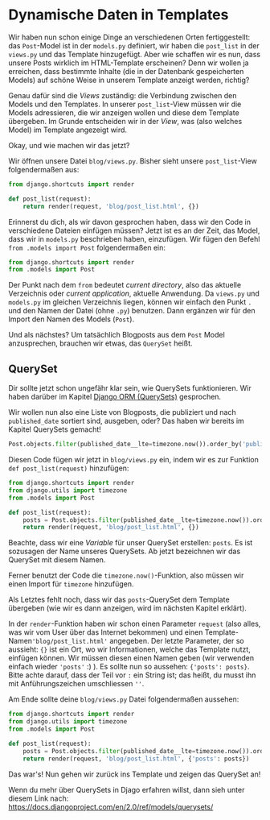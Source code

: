 # Dynamische Daten in Templates

Wir haben nun schon einige Dinge an verschiedenen Orten fertiggestellt: das `Post`-Model ist in der `models.py` definiert, wir haben die `post_list` in der `views.py` und das Template hinzugefügt. Aber wie schaffen wir es nun, dass unsere Posts wirklich im HTML-Template erscheinen? Denn wir wollen ja erreichen, dass bestimmte Inhalte (die in der Datenbank gespeicherten Models) auf schöne Weise in unserem Template anzeigt werden, richtig?

Genau dafür sind die *Views* zuständig: die Verbindung zwischen den Models und den Templates. In unserer `post_list`-View müssen wir die Models adressieren, die wir anzeigen wollen und diese dem Template übergeben. Im Grunde entscheiden wir in der *View*, was (also welches Model) im Template angezeigt wird.

Okay, und wie machen wir das jetzt?

Wir öffnen unsere Datei `blog/views.py`. Bisher sieht unsere `post_list`-View folgendermaßen aus:

```python
from django.shortcuts import render

def post_list(request):
    return render(request, 'blog/post_list.html', {})
```

Erinnerst du dich, als wir davon gesprochen haben, dass wir den Code in verschiedene Dateien einfügen müssen? Jetzt ist es an der Zeit, das Model, dass wir in `models.py` beschrieben haben, einzufügen. Wir fügen den Befehl `from .models import Post` folgendermaßen ein:

```python
from django.shortcuts import render
from .models import Post
```

Der Punkt nach dem `from` bedeutet *current directory*, also das aktuelle Verzeichnis oder *current application*, aktuelle Anwendung. Da `views.py` und `models.py` im gleichen Verzeichnis liegen, können wir einfach den Punkt `.` und den Namen der Datei (ohne `.py`) benutzen. Dann ergänzen wir für den Import den Namen des Models (`Post`).

Und als nächstes? Um tatsächlich Blogposts aus dem `Post` Model anzusprechen, brauchen wir etwas, das `QuerySet` heißt.

## QuerySet

Dir sollte jetzt schon ungefähr klar sein, wie QuerySets funktionieren. Wir haben darüber im Kapitel [Django ORM (QuerySets)](../django_orm/README.md) gesprochen.

Wir wollen nun also eine Liste von Blogposts, die publiziert und nach `published_date` sortiert sind, ausgeben, oder? Das haben wir bereits im Kapitel QuerySets gemacht!

```python
Post.objects.filter(published_date__lte=timezone.now()).order_by('published_date')
``` 

Diesen Code fügen wir jetzt in `blog/views.py` ein, indem wir es zur Funktion `def post_list(request)` hinzufügen:

```python
from django.shortcuts import render
from django.utils import timezone
from .models import Post

def post_list(request):
    posts = Post.objects.filter(published_date__lte=timezone.now()).order_by('published_date')
    return render(request, 'blog/post_list.html', {})
```

Beachte, dass wir eine *Variable* für unser QuerySet erstellen: `posts`. Es ist sozusagen der Name unseres QuerySets. Ab jetzt bezeichnen wir das QuerySet mit diesem Namen.

Ferner benutzt der Code die `timezone.now()`-Funktion, also müssen wir einen Import für `timezone` hinzufügen.

Als Letztes fehlt noch, dass wir das `posts`-QuerySet dem Template übergeben (wie wir es dann anzeigen, wird im nächsten Kapitel erklärt).

In der `render`-Funktion haben wir schon einen Parameter `request` (also alles, was wir vom User über das Internet bekommen) und einen Template-Namen`'blog/post_list.html'` angegeben. Der letzte Parameter, der so aussieht: `{}` ist ein Ort, wo wir Informationen, welche das Template nutzt, einfügen können. Wir müssen diesen einen Namen geben (wir verwenden einfach wieder `'posts'` :) ). Es sollte nun so aussehen: `{'posts': posts}`. Bitte achte darauf, dass der Teil vor `:` ein String ist; das heißt, du musst ihn mit Anführungszeichen umschliessen `''`.

Am Ende sollte deine `blog/views.py` Datei folgendermaßen aussehen:

```python
from django.shortcuts import render
from django.utils import timezone
from .models import Post

def post_list(request):
    posts = Post.objects.filter(published_date__lte=timezone.now()).order_by('published_date')
    return render(request, 'blog/post_list.html', {'posts': posts})
```

Das war's! Nun gehen wir zurück ins Template und zeigen das QuerySet an!

Wenn du mehr über QuerySets in Djago erfahren willst, dann sieh unter diesem Link nach: https://docs.djangoproject.com/en/2.0/ref/models/querysets/
